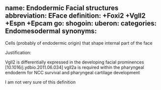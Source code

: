 name: Endodermic Facial structures
abbreviation: EFace
definition: +Foxi2 +Vgll2 +Espn +Epcam
go:
shogoin: 
uberon: 
categories: Endomesodermal
synonyms:
---

Cells (probably of endodermic origin) that shape internal part of the face

Justification:

Vgll2 is differentially expressed in the developing facial prominences [10.1016/j.ydbio.2011.06.034]
vgll2a is required within the pharyngeal endoderm for NCC survival and pharyngeal cartilage development

I am not very sure of this definition